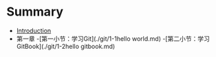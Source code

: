 # Summary

* [Introduction](README.md)
* 第一章
  -[第一小节：学习Git](./git/1-1hello world.md)
  -[第二小节：学习GitBook](./git/1-2hello gitbook.md)
